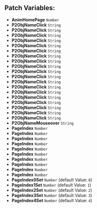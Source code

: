## Patch Variables:

* __AnimHomePage__ ```Number```
* __P2ObjNameClick__ ```String```
* __P2ObjNameClick__ ```String```
* __P2ObjNameClick__ ```String```
* __P2ObjNameClick__ ```String```
* __P2ObjNameClick__ ```String```
* __P2ObjNameClick__ ```String```
* __P2ObjNameClick__ ```String```
* __P2ObjNameClick__ ```String```
* __P2ObjNameClick__ ```String```
* __P2ObjNameClick__ ```String```
* __P2ObjNameClick__ ```String```
* __P2ObjNameClick__ ```String```
* __P2ObjNameClick__ ```String```
* __P2ObjNameClick__ ```String```
* __P2ObjNameClick__ ```String```
* __P2ObjNameClick__ ```String```
* __P2ObjNameClick__ ```String```
* __P2ObjNameClick__ ```String```
* __P2ObjNameClick__ ```String```
* __P2ObjNameMouseover__ ```String```
* __PageIndex__ ```Number```
* __PageIndex__ ```Number```
* __PageIndex__ ```Number```
* __PageIndex__ ```Number```
* __PageIndex__ ```Number```
* __PageIndex__ ```Number```
* __PageIndex__ ```Number```
* __PageIndex__ ```Number```
* __PageIndex__ ```Number```
* __PageIndex__ ```Number```
* __PageIndex0Set__ ```Number``` (default Value: `0`)
* __PageIndex1Set__ ```Number``` (default Value: `1`)
* __PageIndex2Set__ ```Number``` (default Value: `2`)
* __PageIndex3Set__ ```Number``` (default Value: `3`)
* __PageIndex4Set__ ```Number``` (default Value: `4`)

